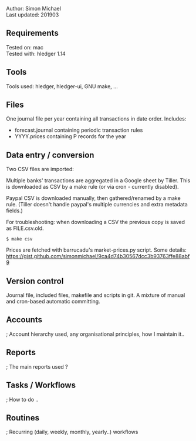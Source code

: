 Author:       Simon Michael  
Last updated: 201903  

## Requirements

Tested on:    mac  
Tested with:  hledger 1.14  

## Tools

Tools used: 
hledger, 
hledger-ui,
GNU make,
...

## Files

One journal file per year containing all transactions in date order.
Includes:

- forecast.journal containing periodic transaction rules
- YYYY.prices containing P records for the year

## Data entry / conversion

Two CSV files are imported:

Multiple banks' transactions are aggregated in a Google sheet by Tiller.
This is downloaded as CSV by a make rule (or via cron - currently disabled).

Paypal CSV is downloaded manually, then gathered/renamed by a make rule.
(Tiller doesn't handle paypal's multiple currencies and extra metadata fields.)

For troubleshooting: when downloading a CSV the previous copy is saved as FILE.csv.old.

```
$ make csv
```

Prices are fetched with barrucadu's market-prices.py script.
Some details: https://gist.github.com/simonmichael/9ca4d74b30567dcc3b93763ffe88abf9


## Version control

Journal file, included files, makefile and scripts in git.
A mixture of manual and cron-based automatic committing.

## Accounts

; Account hierarchy used, any organisational principles, how I maintain it..

## Reports

; The main reports used ?

## Tasks / Workflows

; How to do ..

## Routines

; Recurring (daily, weekly, monthly, yearly..) workflows
